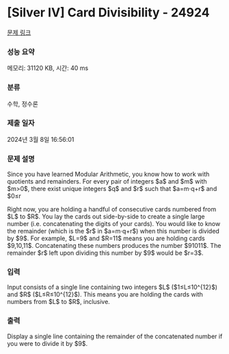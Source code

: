 # [Silver IV] Card Divisibility - 24924 

[문제 링크](https://www.acmicpc.net/problem/24924) 

### 성능 요약

메모리: 31120 KB, 시간: 40 ms

### 분류

수학, 정수론

### 제출 일자

2024년 3월 8일 16:56:01

### 문제 설명

<p>Since you have learned Modular Arithmetic, you know how to work with quotients and remainders. For every pair of integers $a$ and $m$ with $m>0$, there exist unique integers $q$ and $r$ such that $a=m⋅q+r$ and $0≤r<m$. But this is a bit simple, you wonder if you can do something more interesting with this theory.</p>

<p>Right now, you are holding a handful of consecutive cards numbered from $L$ to $R$. You lay the cards out side-by-side to create a single large number (i.e. concatenating the digits of your cards). You would like to know the remainder (which is the $r$ in $a=m⋅q+r$) when this number is divided by $9$. For example, $L=9$ and $R=11$ means you are holding cards $9,10,11$. Concatenating these numbers produces the number $91011$. The remainder $r$ left upon dividing this number by $9$ would be $r=3$.</p>

### 입력 

 <p>Input consists of a single line containing two integers $L$ ($1≤L≤10^{12}$) and $R$ ($L≤R≤10^{12}$). This means you are holding the cards with numbers from $L$ to $R$, inclusive.</p>

### 출력 

 <p>Display a single line containing the remainder of the concatenated number if you were to divide it by $9$.</p>

